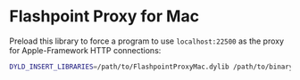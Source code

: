 Flashpoint Proxy for Mac
========================
Preload this library to force a program to use `localhost:22500` as the proxy for Apple-Framework HTTP connections:
```bash
DYLD_INSERT_LIBRARIES=/path/to/FlashpointProxyMac.dylib /path/to/binary
```

